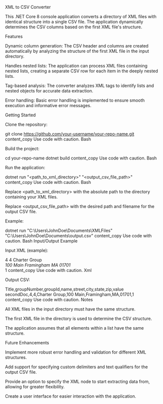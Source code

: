XML to CSV Converter

This .NET Core 8 console application converts a directory of XML files with identical structure into a single CSV file. The application dynamically determines the CSV columns based on the first XML file's structure.

Features

Dynamic column generation: The CSV header and columns are created automatically by analyzing the structure of the first XML file in the input directory.

Handles nested lists: The application can process XML files containing nested lists, creating a separate CSV row for each item in the deeply nested lists.

Tag-based analysis: The converter analyzes XML tags to identify lists and nested objects for accurate data extraction.

Error handling: Basic error handling is implemented to ensure smooth execution and informative error messages.

Getting Started

Clone the repository:

git clone https://github.com/your-username/your-repo-name.git
content_copy
Use code with caution.
Bash

Build the project:

cd your-repo-name
dotnet build
content_copy
Use code with caution.
Bash

Run the application:

dotnet run "<path_to_xml_directory>" "<output_csv_file_path>"
content_copy
Use code with caution.
Bash

Replace <path_to_xml_directory> with the absolute path to the directory containing your XML files.

Replace <output_csv_file_path> with the desired path and filename for the output CSV file.

Example:

dotnet run "C:\Users\JohnDoe\Documents\XMLFiles" "C:\Users\JohnDoe\Documents\output.csv"
content_copy
Use code with caution.
Bash
Input/Output Example

Input XML (example):

<?xml version="1.0"?>
<Root>
  <Title>secondDoc</Title>
  <customers>
    <groupNumber>4</groupNumber>
    <groupId>4</groupId>
    <customer>
      <name>Charter Group</name>
      <address>
        <addres>
          <street>100 Main</street>
          <city>Framingham</city>
          <state>MA</state>
          <zip>01701</zip>
        </addres>
      </address>
      <id>
        <value>1</value>
      </id>
    </customer>
  </customers>
</Root>
content_copy
Use code with caution.
Xml

Output CSV:

Title,groupNumber,groupId,name,street,city,state,zip,value
secondDoc,4,4,Charter Group,100 Main,Framingham,MA,01701,1
content_copy
Use code with caution.
Notes

All XML files in the input directory must have the same structure.

The first XML file in the directory is used to determine the CSV structure.

The application assumes that all elements within a list have the same structure.

Future Enhancements

Implement more robust error handling and validation for different XML structures.

Add support for specifying custom delimiters and text qualifiers for the output CSV file.

Provide an option to specify the XML node to start extracting data from, allowing for greater flexibility.

Create a user interface for easier interaction with the application.
